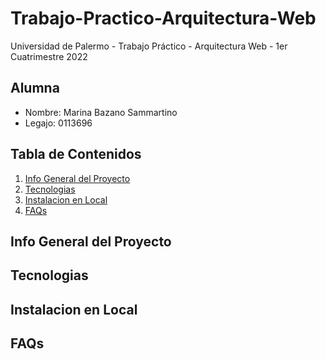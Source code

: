 # Trabajo-Practico-Arquitectura-Web
Universidad de Palermo - Trabajo Práctico - Arquitectura Web - 1er Cuatrimestre 2022

## Alumna
* Nombre: Marina Bazano Sammartino
* Legajo: 0113696

## Tabla de Contenidos
1. [Info General del Proyecto](#general-info)
2. [Tecnologias](#technologies)
3. [Instalacion en Local](#installation)
4. [FAQs](#faqs)

## Info General del Proyecto
<a name="general-info"></a>

## Tecnologias
<a name="technologies"></a>

## Instalacion en Local
<a name="installation"></a>

## FAQs
<a name="faqs"></a>
